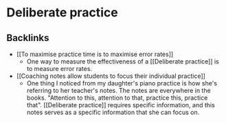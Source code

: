 # Deliberate practice
## Backlinks
* [[To maximise practice time is to maximise error rates]]
	* One way to measure the effectiveness of a [[Deliberate practice]] is to measure error rates.
* [[Coaching notes allow students to focus their individual practice]]
	* One thing I noticed from my daughter's piano practice is how she's referring to her teacher's notes. The notes are everywhere in the books. "Attention to this, attention to that, practice this, practice that". [[Deliberate practice]] requires specific information, and this notes serves as a specific information that she can focus on.

<!-- #evergreen -->

<!-- {BearID:674A7CFC-0BD8-49F4-99A7-B02F940DC0E1} -->
